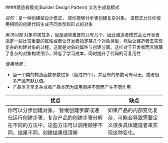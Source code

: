 ####建造者模式(Builder Design Pattern) 又名生成器模式
   
*目的*：是一种创建型设计模式， 使你能够分步骤创建复杂对象。 该模式允许你使用相同的创建代码生成不同类型和形式的对象

*解决问题*
  对象中属性多，但是通常重要的只有几个，因此建造者模式会让开发者指定一些比较重要的属性或者让开发者指定某几个对象类型，然后让建造者去实现复杂的构建对象的过程，这就是对象的属性与创建分离。这样对于开发者而言隐藏了复杂的对象构建细节，降低了学习成本，同时提升了代码的可复用性

*使用场景*：
  * 当一个类的构造函数参数过多（超过四个），并且有的参数可有可无，或者很多产品有默认值。
  * 产品类非常复杂或者产品类因为调用顺序不同而产生不同作用


| 优点 |缺点  | 
| ----  |---- |   
|你可以分步创建对象， 暂缓创建步骤或递归运行创建步骤，复杂产品的创建步骤分解在不同的方法中，这些方法可以调用顺序不同，结果不同，创建结果很清晰| 如果产品的内部变化复杂，可能会导致需要定义很多具体建造者来实现这种变化。|